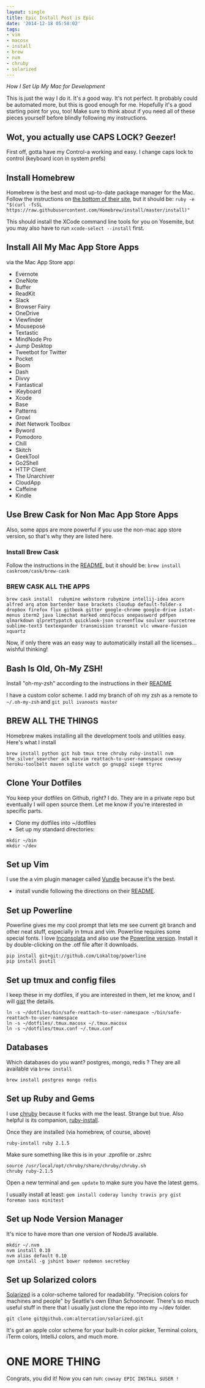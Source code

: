 ```yaml
---
layout: single
title: Epic Install Post is Epic
date: '2014-12-18 05:58:02'
tags:
- vim
- macosx
- install
- brew
- nvm
- chruby
- solarized
---
```


*How I Set Up My Mac for Development*

This is just the way I do it. It's a good way. It's not perfect. It probably could be automated more, but this is good enough for me. Hopefully it's a good starting point for you, too! Make sure to think about if you need all of these pieces yourself before blindly following my instructions.

## Wot, you actually use CAPS LOCK? Geezer!
First off, gotta have my Control-a working and easy. I change caps lock to control (keyboard icon in system prefs)

## Install Homebrew
Homebrew is the best and most up-to-date package manager for the Mac. Follow the instructions on [the bottom of their site](http://brew.sh), but it should be:
`ruby -e "$(curl -fsSL https://raw.githubusercontent.com/Homebrew/install/master/install)"`

This should install the XCode command line tools for you on Yosemite, but you may also have to run `xcode-select --install` first.

## Install All My Mac App Store Apps
via the Mac App Store app:

* Evernote
* OneNote
* Buffer
* ReadKit
* Slack
* Browser Fairy
* OneDrive
* Viewfinder
* Mouseposé
* Textastic
* MindNode Pro
* Jump Desktop
* Tweetbot for Twitter
* Pocket
* Boom
* Dash
* Divvy
* Fantastical
* iKeyboard
* Xcode
* Base
* Patterns
* Growl
* iNet Network Toolbox
* Byword
* Pomodoro
* Chill
* Skitch
* GeekTool
* Go2Shell
* HTTP Client
* The Unarchiver
* CloudApp
* Caffeine
* Kindle

## Use Brew Cask for Non Mac App Store Apps
Also, some apps are  more powerful if you use the non-mac app store version, so that's why they are listed here.

### Install Brew Cask
Follow the instructions in the [README](http://caskroom.io), but it should be:
`brew install caskroom/cask/brew-cask`

### BREW CASK ALL THE APPS

`brew cask install  rubymine webstorm rubymine intellij-idea acorn alfred arq atom bartender base brackets cloudup default-folder-x dropbox firefox flux gitbook gitter google-chrome google-drive istat-menus iterm2 java limechat marked omnifocus onepassword pdfpen qlmarkdown qlprettypatch quicklook-json screenflow soulver sourcetree sublime-text3 textexpander transmission transmit vlc vmware-fusion xquartz` 

Now, if only there was an easy way to automatically install all the licenses... wishful thinking!

## Bash Is Old, Oh-My ZSH!
Install "oh-my-zsh" according to the instructions in their [README](https://github.com/robbyrussell/oh-my-zsh/blob/master/README.textile)

I have a custom color scheme. I add my branch of oh my zsh as a remote to `~/.oh-my-zsh` and `git pull ivanoats master`

## BREW ALL THE THINGS
Homebrew makes installing all the development tools and utilities easy. Here's what I install

`brew install python git hub tmux tree chruby ruby-install nvm the_silver_searcher ack macvim reattach-to-user-namespace cowsay heroku-toolbelt maven sqlite watch go gnupg2 siege ttyrec`

## Clone Your Dotfiles
You keep your dotfiles on Github, right? I do. They are in a private repo but eventually I will open source them.  Let me know if you're interested in specific parts.

* Clone my dotfiles into ~/dotfiles
* Set up my standard directories:
```
mkdir ~/bin
mkdir ~/dev
```

## Set up Vim
I use the a vim plugin manager called [Vundle](https://github.com/gmarik/Vundle.vim) because it's the best.

* install vundle following the directions on their [README](https://github.com/gmarik/Vundle.vim).

## Set up Powerline
Powerline gives me my cool prompt that lets me see current git branch and other neat stuff, especially in tmux and vim. Powerline requires some special fonts.  I love [Inconsolata](http://levien.com/type/myfonts/inconsolata.html) and also use the [Powerline version](https://github.com/powerline/fonts/tree/master/Inconsolata). Install it by double-clicking on the .otf file after it downloads.

```
pip install git+git://github.com/Lokaltog/powerline
pip install psutil
```
## Set up tmux and config files
I keep these in my dotfiles, if you are interested in them, let me know, and I will [gist](https://gist.github.com) the details.

```
ln -s ~/dotfiles/bin/safe-reattach-to-user-namespace ~/bin/safe-reattach-to-user-namespace
ln -s ~/dotfiles/.tmux.macosx ~/.tmux.macosx
ln -s ~/dotfiles/tmux.conf ~/.tmux.conf
```

## Databases
Which databases do you want? postgres, mongo, redis ? They are all available via `brew install`

`brew install postgres mongo redis`

## Set up Ruby and Gems
I use [chruby](https://github.com/postmodern/chruby) because it fucks with me the least. Strange but true. Also helpful is its companion, [ruby-install](https://github.com/postmodern/ruby-install). 

Once they are installed (via homebrew, of course, above)
```
ruby-install ruby 2.1.5
```
Make sure something like this is in your .zprofile or .zshrc
```
source /usr/local/opt/chruby/share/chruby/chruby.sh
chruby ruby-2.1.5
```
Open a new terminal and `gem update` to make sure you have the latest gems.

I usually install at least: `gem install coderay lunchy travis pry gist foreman sass minitest`

## Set up Node Version Manager
It's nice to have more than one version of NodeJS available. 

```
mkdir ~/.nvm
nvm install 0.10
nvm alias default 0.10
npm install -g jshint bower nodemon secretkey
```

## Set up Solarized colors
[Solarized](http://ethanschoonover.com/solarized) is a color-scheme tailored for readability. "Precision colors for machines and people" by Seattle's own Ethan Schoonover.  There's so much useful stuff in there that I usually just clone the repo into my ~/dev folder.

`git clone git@github.com:altercation/solarized.git`

It's got an apple color scheme for your built-in color picker, Terminal colors, iTerm colors, IntelliJ colors, and much more.

# ONE MORE THING
Congrats, you did it! Now you can run:
`cowsay EPIC INSTALL $USER !`


